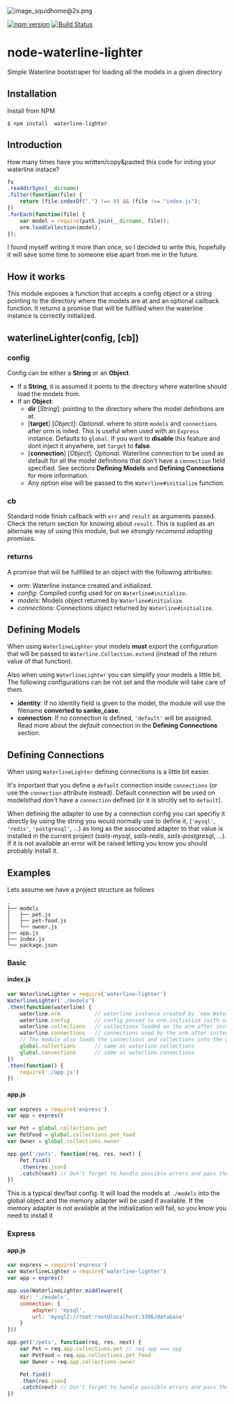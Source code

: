 ![image_squidhome@2x.png](http://i.imgur.com/RIvu9.png)

[![npm version](https://badge.fury.io/js/waterline-lighter.svg)](https://badge.fury.io/js/waterline-lighter)
[![Build Status](https://travis-ci.org/Souler/node-waterline-lighter.svg?branch=master)](https://travis-ci.org/Souler/node-waterline-lighter)

# node-waterline-lighter
Simple Waterline bootstraper for loading all the models in a given directory

## Installation
Install from NPM
```
$ npm install  waterline-lighter
```

## Introduction
How many times have you written/copy&pasted this code for initing your waterline
instace?
```js
fs
.readdirSync(__dirname)
.filter(function(file) {
    return (file.indexOf(".") !== 0) && (file !== "index.js");
})
.forEach(function(file) {
    var model = require(path.join(__dirname, file));
    orm.loadCollection(model);
});
```
I found myself writing it more than once, so I decided to write this, hopefully
it will save some time to someone else apart from me in the future.

## How it works
This module exposes a function that accepts a config object or a string pointing
to the directory where the models are at and an optional callback function.
It returns a promise that will be fullfiled when the waterline instance is
correctly initialized.

## waterlineLighter(config, [cb])
### config
Config can be either a **String** or an **Object**.
* If a **String**, it is assumed it points to the directory where waterline should
load the models from.
* If an **Object**:
    * **dir** [*String*]: pointing to the directory where the model definitions are at.
    * [**target**] [*Object*]: *Optional*. where to store `models` and `connections` after orm is
        inited. This is useful when used with an `Express` instance. Defaults to `global`.
        If you want to **disable** this feature and dont inject it anywhere, set `target`
        to **false**.
    * [**connection**] [*Object*]: *Optional*. Waterline connection to be used as default for
        all the model definitions that don't have a `connection` field specified. See sections
        **Defining Models** and **Defining Connections** for more information.
    * Any option else will be passed to the `Waterline#initialize` function.

### cb
Standard node finish callback with `err` and `result` as arguments passed.
Check the return section for knowing about `result`. This is suplied as an
alternate way of using this module, but we *strongly recomend adopting promises*.

### returns
A promise that will be fullfilled to an object with the following attributes:
* *orm*: Waterline instance created and initialized.
* *config*: Compiled config used for on `Waterline#initialize`.
* *models*: Models object returned by `Waterline#initialize`.
* *connections*: Connections object returned by `Waterline#initialize`.

## Defining Models
When using `WaterlineLighter` your models **must** export the configuration that
will be passed to `Waterline.Collection.extend` (instead of the return value
of that function).
  
Also when using `WaterlineLighter` you can simplify your models a little bit. The
following configurations can be not set and the module will take care of them.
* **identity**: If no identity field is given to the model, the module will use
    the filename **converted to sanke_case**.
* **connection**: If no connection is defined, `'default'` will be assigned.
    Read more about the *default* connection in the **Defining Connections** section.

## Defining Connections
When using `WaterlineLighter` defining connections is a little bit easier.

It's important that you define a `default` connection inside `connections` (or
use the `connection` attribute instead). Default connection will be used on 
modelsthad don't have a `connection` defined (or it is strcitly set to 
`default`).

When defining the adapter to use by a connection config you can specifiy it
directly by using the string you would normally use to define it, (`'mysql'`,
`'redis'`, `'postgresql'`, ...) as long as the associated adapter to that value
is installed in the current project (*sails-mysql*, *sails-redis*,
*sails-postgresql*, ...). If it is not available an error will be raised letting
you know you should probably install it.

## Examples
Lets assume we have a project structure as follows
```
.
├── models
│   ├── pet.js
│   ├── pet-food.js
│   └── owner.js
├── app.js
├── index.js
└── package.json
```

### Basic
#### index.js
```js
var WaterlineLighter = require('waterline-lighter')
WaterlineLighter('./models')
.then(function(waterline) {
    waterline.orm           // waterline instance created by `new Waterline()`
    waterline.config        // config passed to orm.initialize (with some extra opts)
    waterline.collections   // collections loaded on the orm after inited
    waterline.connections   // connections used by the orm after inited
    // The module also loads the connections and collections into the global object
    global.collections      // same as waterline.collections
    global.connections      // same as waterline.connections
})
.then(function() {
    require('./app.js')
})
```

#### app.js
```js
var express = require('express')
var app = expres()

var Pet = global.collections.pet
var PetFood = global.collections.pet_food
var Owner = global.collections.owner

app.get('/pets', function(req, res, next) {
    Pet.find()
    .then(res.json)
    .catch(next) // Don't forget to handle possible errors and pass them to express
})
```

This is a typical dev/fast config. It will load the models at `./models` into
the global object and the memory adapter will be used if available. If the memory
adapter is not available at the initialization will fail, so you know you need to
install it

### Express
#### app.js
```js
var express = require('express')
var WaterlineLighter = require('waterline-lighter')
var app = expres()

app.use(WaterlineLighter.middleware({
    dir: './models',
    connection: {
        adapter: 'mysql',
        url: 'mysql2://root:root@localhost:3306/database'
    }
}))

app.get('/pets', function(req, res, next) {
    var Pet = req.app.collections.pet // req.app === app
    var PetFood = req.app.collections.pet_food
    var Owner = req.app.collections.owner

    Pet.find()
    .then(res.json)
    .catch(next) // Don't forget to handle possible errors and pass them to express
})
```